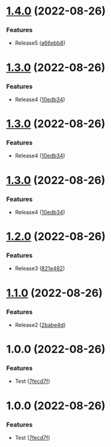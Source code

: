 # [1.4.0](https://github.com/AndTem/semantic-release-test/compare/v1.3.0...v1.4.0) (2022-08-26)


### Features

* Release5 ([a66ebb8](https://github.com/AndTem/semantic-release-test/commit/a66ebb848dfbef3ff555e35f2feae23ee359e047))

# [1.3.0](https://github.com/AndTem/semantic-release-test/compare/v1.2.0...v1.3.0) (2022-08-26)


### Features

* Release4 ([10edb34](https://github.com/AndTem/semantic-release-test/commit/10edb34385911698753367cabf8136abd33a01b4))

# [1.3.0](https://github.com/AndTem/semantic-release-test/compare/v1.2.0...v1.3.0) (2022-08-26)


### Features

* Release4 ([10edb34](https://github.com/AndTem/semantic-release-test/commit/10edb34385911698753367cabf8136abd33a01b4))

# [1.3.0](https://github.com/AndTem/semantic-release-test/compare/v1.2.0...v1.3.0) (2022-08-26)


### Features

* Release4 ([10edb34](https://github.com/AndTem/semantic-release-test/commit/10edb34385911698753367cabf8136abd33a01b4))

# [1.2.0](https://github.com/AndTem/semantic-release-test/compare/v1.1.0...v1.2.0) (2022-08-26)


### Features

* Release3 ([821e482](https://github.com/AndTem/semantic-release-test/commit/821e482c0dc8f9c9e1363e63365bee9b5cc24084))

# [1.1.0](https://github.com/AndTem/semantic-release-test/compare/v1.0.0...v1.1.0) (2022-08-26)


### Features

* Release2 ([2babe4d](https://github.com/AndTem/semantic-release-test/commit/2babe4d057f702a28bf3edf5c7f9c6e06be0c5c1))

# 1.0.0 (2022-08-26)


### Features

* Test ([7fecd7f](https://github.com/AndTem/semantic-release-test/commit/7fecd7fc9e76d826bbd063c9cd356bee35e83451))

# 1.0.0 (2022-08-26)


### Features

* Test ([7fecd7f](https://github.com/AndTem/semantic-release-test/commit/7fecd7fc9e76d826bbd063c9cd356bee35e83451))
